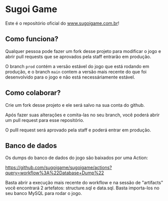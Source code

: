 # Sugoi Game

Este é o repositório oficial do www.sugoigame.com.br!

## Como funciona?

Qualquer pessoa pode fazer um fork desse projeto para modificar o jogo e abrir pull requests que se aprovados pela staff entrarão em produção.

O branch `prod` contém a versão estável do jogo que está rodando em produção, e o branch `main` contem a versão mais recente do que foi desenvolvido para o jogo e não está necessáriamente estável.

## Como colaborar?

Crie um fork desse projeto e ele será salvo na sua conta do github.

Após fazer suas alterações e comita-las no seu branch, você poderá abrir um pull request para esse repositório.

O pulll request será aprovado pela staff e poderá entrar em produção.

## Banco de dados

Os dumps do banco de dados do jogo são baixados por uma Action:

https://github.com/sugoigame/sugoigame/actions?query=workflow%3A%22Database+Dump%22

Basta abrir a execução mais recente do workflow e na sessão de "artifacts" você encontrará 2 artefatos: structure.sql e data.sql. Basta importa-los no seu banco MySQL para rodar o jogo.

